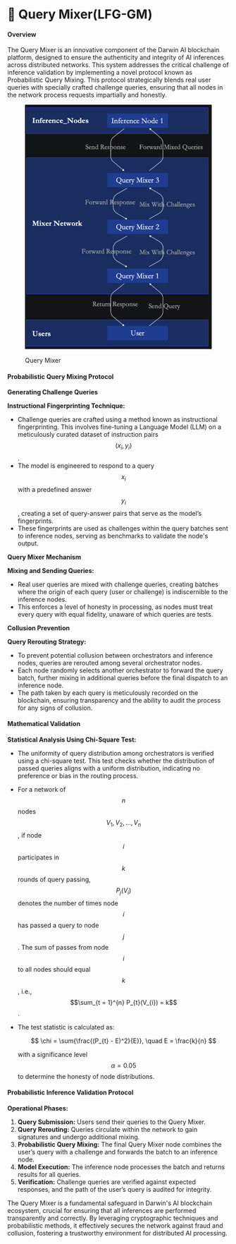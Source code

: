 # 🦾 Query Mixer(LFG-GM)

#### Overview

The Query Mixer is an innovative component of the Darwin AI blockchain platform, designed to ensure the authenticity and integrity of AI inferences across distributed networks. This system addresses the critical challenge of inference validation by implementing a novel protocol known as Probabilistic Query Mixing. This protocol strategically blends real user queries with specially crafted challenge queries, ensuring that all nodes in the network process requests impartially and honestly.

<figure><img src="../.gitbook/assets/image.png" alt="" width="563"><figcaption><p>Query Mixer</p></figcaption></figure>

#### Probabilistic Query Mixing Protocol

**Generating Challenge Queries**

**Instructional Fingerprinting Technique:**

* Challenge queries are crafted using a method known as instructional fingerprinting. This involves fine-tuning a Language Model (LLM) on a meticulously curated dataset of instruction pairs $$(x_i, y_i)$$.
* The model is engineered to respond to a query $$x_i$$ with a predefined answer $$y_i$$, creating a set of query-answer pairs that serve as the model’s fingerprints.
* These fingerprints are used as challenges within the query batches sent to inference nodes, serving as benchmarks to validate the node's output.

**Query Mixer Mechanism**

**Mixing and Sending Queries:**

* Real user queries are mixed with challenge queries, creating batches where the origin of each query (user or challenge) is indiscernible to the inference nodes.
* This enforces a level of honesty in processing, as nodes must treat every query with equal fidelity, unaware of which queries are tests.

**Collusion Prevention**

**Query Rerouting Strategy:**

* To prevent potential collusion between orchestrators and inference nodes, queries are rerouted among several orchestrator nodes.
* Each node randomly selects another orchestrator to forward the query batch, further mixing in additional queries before the final dispatch to an inference node.
* The path taken by each query is meticulously recorded on the blockchain, ensuring transparency and the ability to audit the process for any signs of collusion.

#### Mathematical Validation

**Statistical Analysis Using Chi-Square Test:**

* The uniformity of query distribution among orchestrators is verified using a chi-square test. This test checks whether the distribution of passed queries aligns with a uniform distribution, indicating no preference or bias in the routing process.
* For a network of $$n$$ nodes $${V_{1}, V_{2}, ..., V_{n}}$$, if node $$i$$ participates in $$k$$ rounds of query passing, $$P_{j}(V_{i})$$ denotes the number of times node $$i$$ has passed a query to node $$j$$. The sum of passes from node $$i$$ to all nodes should equal $$k$$, i.e., $$\sum_{t = 1}^{n} P_{t}(V_{i}) = k$$.
*   The test statistic is calculated as:

    $$
    \chi = \sum{\frac{(P_{t} - E)^2}{E}}, \quad E = \frac{k}{n}
    $$

    with a significance level $$\alpha = 0.05$$ to determine the honesty of node distributions.

#### Probabilistic Inference Validation Protocol

**Operational Phases:**

1. **Query Submission:** Users send their queries to the Query Mixer.
2. **Query Rerouting:** Queries circulate within the network to gain signatures and undergo additional mixing.
3. **Probabilistic Query Mixing:** The final Query Mixer node combines the user’s query with a challenge and forwards the batch to an inference node.
4. **Model Execution:** The inference node processes the batch and returns results for all queries.
5. **Verification:** Challenge queries are verified against expected responses, and the path of the user’s query is audited for integrity.



The Query Mixer is a fundamental safeguard in Darwin's AI blockchain ecosystem, crucial for ensuring that all inferences are performed transparently and correctly. By leveraging cryptographic techniques and probabilistic methods, it effectively secures the network against fraud and collusion, fostering a trustworthy environment for distributed AI processing.
